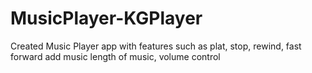 # MusicPlayer-KGPlayer
Created Music Player app with features such as plat, stop, rewind, fast forward add music length of music, volume control
